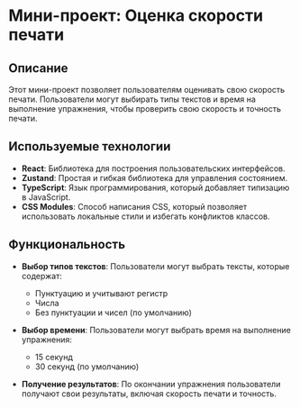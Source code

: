 # Мини-проект: Оценка скорости печати

## Описание

Этот мини-проект позволяет пользователям оценивать свою скорость печати. Пользователи могут выбирать типы текстов и время на выполнение упражнения, чтобы проверить свою скорость и точность печати.

## Используемые технологии

- **React**: Библиотека для построения пользовательских интерфейсов.
- **Zustand**: Простая и гибкая библиотека для управления состоянием.
- **TypeScript**: Язык программирования, который добавляет типизацию в JavaScript.
- **CSS Modules**: Способ написания CSS, который позволяет использовать локальные стили и избегать конфликтов классов.

## Функциональность

- **Выбор типов текстов**: Пользователи могут выбрать тексты, которые содержат:

  - Пунктуацию и учитывают регистр
  - Числа
  - Без пунктуации и чисел (по умолчанию)

- **Выбор времени**: Пользователи могут выбрать время на выполнение упражнения:

  - 15 секунд
  - 30 секунд (по умолчанию)

- **Получение результатов**: По окончании упражнения пользователи получают свои результаты, включая скорость печати и точность.
